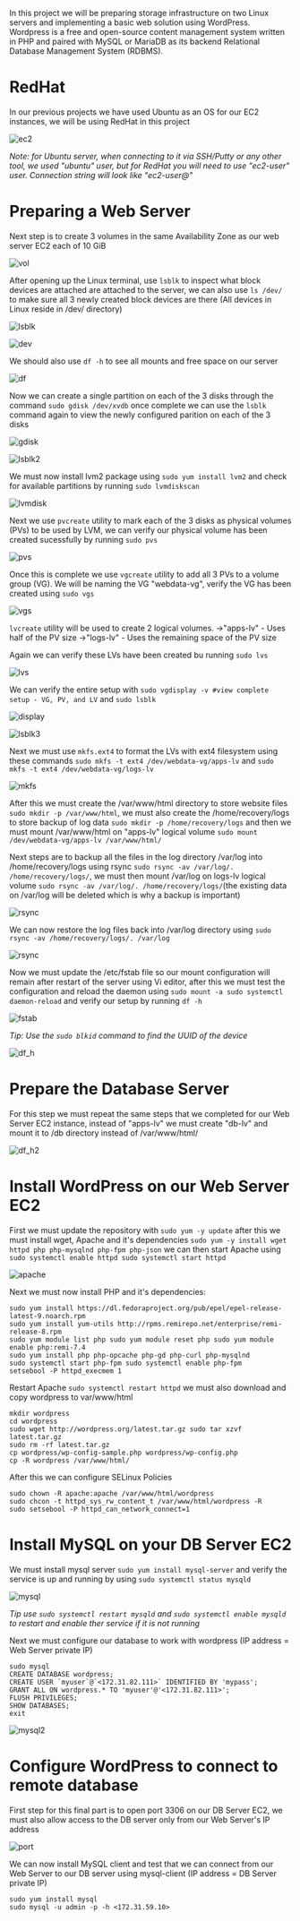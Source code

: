In this project we will be preparing storage infrastructure on two Linux servers and implementing a basic web solution
using WordPress. Wordpress is a free and open-source content management system written in PHP and paired with MySQL or
MariaDB as its backend Relational Database Management System (RDBMS).

# RedHat 
In our previous projects we have used Ubuntu as an OS for our EC2 instances, we will be using RedHat in this project

![ec2](./images/ec2.png) 

*Note: for Ubuntu server, when connecting to it via SSH/Putty or any other tool, we used "ubuntu" user, but for RedHat you will need to use "ec2-user" user. Connection string will look like "ec2-user@<Public-IP>"*

# Preparing a Web Server

Next step is to create 3 volumes in the same Availability Zone as our web server EC2 each of 10 GiB 

![vol](./images/vol.png) 

After opening up the Linux terminal, use `lsblk` to inspect what block devices are attached are attached to the server, we can also use `ls /dev/` 
to make sure all 3 newly created block devices are there (All devices in Linux reside in /dev/ directory)

![lsblk](./images/lsblk.png)

![dev](./images/dev.png)

We should also use `df -h` to see all mounts and free space on our server

![df](./images/df.png)

Now we can create a single partition on each of the 3 disks through the command `sudo gdisk /dev/xvdb` once complete we can use the `lsblk` command again to view the newly configured parition on each of the 3 disks 

![gdisk](./images/gdisk.png)

![lsblk2](./images/lsblk2.png)

We must now install lvm2 package using `sudo yum install lvm2` and check for available partitions by running `sudo lvmdiskscan` 

![lvmdisk](./images/lvmdisk.png)

Next we use `pvcreate` utility to mark each of the 3 disks as physical volumes (PVs) to be used by LVM, we can verify our physical volume has been created sucessfully by running `sudo pvs`

![pvs](./images/pvs.png)

Once this is complete we use `vgcreate` utility to add all 3 PVs to a volume group (VG). We will be naming the VG "webdata-vg", verify the VG has been created using `sudo vgs` 

![vgs](./images/vgs.png)

`lvcreate` utility will be used to create 2 logical volumes. 
->"apps-lv" - Uses half of the PV size
->"logs-lv" - Uses the remaining space of the PV size

Again we can verify these LVs have been created bu running `sudo lvs`

![lvs](./images/lvs.png)

We can verify the entire setup with `sudo vgdisplay -v #view complete setup - VG, PV, and LV` and `sudo lsblk` 

![display](./images/display.png)

![lsblk3](./images/lsblk3.png)

Next we must use `mkfs.ext4` to format the LVs with ext4 filesystem using these commands `sudo mkfs -t ext4 /dev/webdata-vg/apps-lv` and `sudo mkfs -t ext4 /dev/webdata-vg/logs-lv` 

![mkfs](./images/mkfs.png)

After this we must create the /var/www/html directory to store website files `sudo mkdir -p /var/www/html`, we must also create the /home/recovery/logs to store backup of log data `sudo mkdir -p /home/recovery/logs` and then we must mount /var/www/html on "apps-lv" logical volume `sudo mount /dev/webdata-vg/apps-lv /var/www/html/` 

Next steps are to backup all the files in the log directory /var/log into /home/recovery/logs using rsync `sudo rsync -av /var/log/. /home/recovery/logs/`, we must then mount /var/log on logs-lv logical volume `sudo rsync -av /var/log/. /home/recovery/logs/`(the existing data on 
/var/log will be deleted which is why a backup is important)

![rsync](./images/rsync.png)

We can now restore the log files back into /var/log directory using `sudo rsync -av /home/recovery/logs/. /var/log` 

![rsync](./images/rsync2.png)

Now we must update the /etc/fstab file so our mount configuration will remain after restart of the server using Vi editor, after this we must test the configuration and reload the daemon using `sudo mount -a sudo systemctl daemon-reload` and verify our setup by running `df -h`

![fstab](./images/fstab.png)

*Tip: Use the `sudo blkid` command to find the UUID of the device*

![df_h](./images/df_h.png)

# Prepare the Database Server 

For this step we must repeat the same steps that we completed for our Web Server EC2 instance, instead of "apps-lv" we must create "db-lv" and mount it to /db directory instead of /var/www/html/

![df_h2](./images/df_h2.png)

# Install WordPress on our Web Server EC2 

First we must update the repository with `sudo yum -y update` after this we must install wget, Apache and it's dependencies `sudo yum -y install wget httpd php php-mysqlnd php-fpm php-json` we can then start Apache using `sudo systemctl enable httpd sudo systemctl start httpd`

![apache](./images/apache.png)

Next we must now install PHP and it's dependencies:

```
sudo yum install https://dl.fedoraproject.org/pub/epel/epel-release-latest-9.noarch.rpm
sudo yum install yum-utils http://rpms.remirepo.net/enterprise/remi-release-8.rpm
sudo yum module list php sudo yum module reset php sudo yum module enable php:remi-7.4 
sudo yum install php php-opcache php-gd php-curl php-mysqlnd
sudo systemctl start php-fpm sudo systemctl enable php-fpm
setsebool -P httpd_execmem 1
```

Restart Apache `sudo systemctl restart httpd` we must also download and copy wordpress to var/www/html 

```
mkdir wordpress
cd wordpress
sudo wget http://wordpress.org/latest.tar.gz sudo tar xzvf latest.tar.gz
sudo rm -rf latest.tar.gz
cp wordpress/wp-config-sample.php wordpress/wp-config.php
cp -R wordpress /var/www/html/ 
```

After this we can configure SELinux Policies 

```
sudo chown -R apache:apache /var/www/html/wordpress
sudo chcon -t httpd_sys_rw_content_t /var/www/html/wordpress -R
sudo setsebool -P httpd_can_network_connect=1
```

# Install MySQL on your DB Server EC2 

We must install mysql server `sudo yum install mysql-server` and verify the service is up and running by using `sudo systemctl status mysqld` 

![mysql](./images/mysql.png)

*Tip use `sudo systemctl restart mysqld` and `sudo systemctl enable mysqld` to restart and enable ther service if it is not running*

Next we must configure our database to work with wordpress (IP address = Web Server private IP)

```
sudo mysql
CREATE DATABASE wordpress;
CREATE USER `myuser`@`<172.31.82.111>` IDENTIFIED BY 'mypass';
GRANT ALL ON wordpress.* TO 'myuser'@'<172.31.82.111>';
FLUSH PRIVILEGES;
SHOW DATABASES;
exit
```

![mysql2](./images/mysql2.png)

# Configure WordPress to connect to remote database

First step for this final part is to open port 3306 on our DB Server EC2, we must also allow access to the DB server only from our Web Server's IP address 

![port](./images/port.png)

We can now install MySQL client and test that we can connect from our Web Server to our DB server using mysql-client (IP address = DB Server private IP)

```
sudo yum install mysql
sudo mysql -u admin -p -h <172.31.59.10>
```


